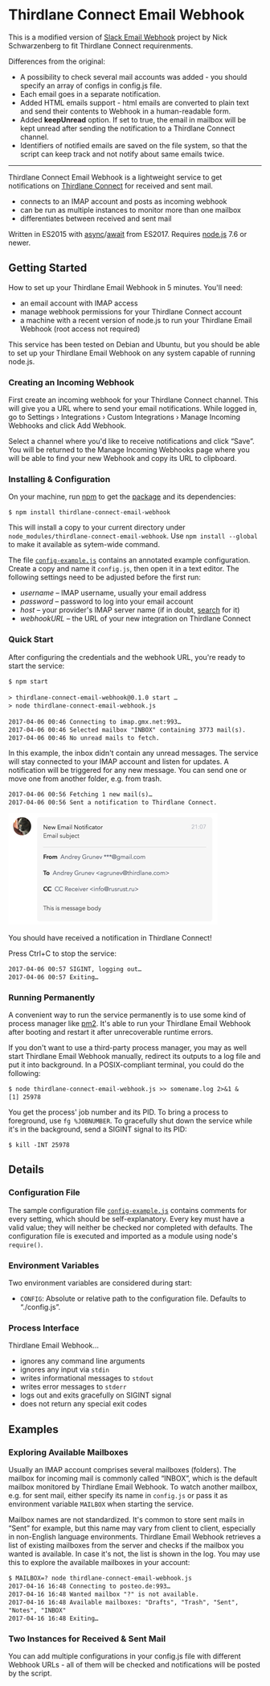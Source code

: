 # Thirdlane Connect Email Webhook

This is a modified version of [Slack Email Webhook](https://github.com/bitfasching/slack-email-webhook) project by Nick Schwarzenberg to fit Thirdlane Connect requirenments. 

Differences from the original:

- A possibility to check several mail accounts was added - you should specify an array of configs in config.js file. 
- Each email goes in a separate notification. 
- Added HTML emails support - html emails are converted to plain text and send their contents to Webhook in a human-readable form.
- Added **keepUnread** option. If set to true, the email in mailbox will be kept unread after sending the notification to a Thirdlane Connect channel.
- Identifiers of notified emails are saved on the file system, so that the script can keep track and not notify about same emails twice.

---

Thirdlane Connect Email Webhook is a lightweight service to get notifications on [Thirdlane Connect](https://www.thirdlane.com/) for received and sent mail.

- connects to an IMAP account and posts as incoming webhook
- can be run as multiple instances to monitor more than one mailbox
- differentiates between received and sent mail

Written in ES2015 with [async](https://developer.mozilla.org/en-US/docs/Web/JavaScript/Reference/Statements/async_function)/[await](https://developer.mozilla.org/en-US/docs/Web/JavaScript/Reference/Operators/await) from ES2017. Requires [node.js](https://nodejs.org/en/download/current/) 7.6 or newer.


## Getting Started

How to set up your Thirdlane Email Webhook in 5 minutes.
You'll need:

- an email account with IMAP access
- manage webhook permissions for your Thirdlane Connect account
- a machine with a recent version of node.js to run your Thirdlane Email Webhook (root access not required)

This service has been tested on Debian and Ubuntu, but you should be able to set up your Thirdlane Email Webhook on any system capable of running node.js.

### Creating an Incoming Webhook

First create an incoming webhook for your Thirdlane Connect channel.
This will give you a URL where to send your email notifications.
While logged in, go to Settings › Integrations › Custom Integrations › Manage Incoming Webhooks and click Add Webhook.

Select a channel where you'd like to receive notifications and click “Save”.
You will be returned to the Manage Incoming Webhooks page where you will be able to find your new Webhook and copy its URL to clipboard.

### Installing & Configuration

On your machine, run [npm](https://docs.npmjs.com/) to get the [package](https://www.npmjs.com/package/thirdlane-connect-email-webhook) and its dependencies:

```
$ npm install thirdlane-connect-email-webhook
```

This will install a copy to your current directory under `node_modules/thirdlane-connect-email-webhook`.
Use `npm install --global` to make it available as sytem-wide command.

The file [`config-example.js`](config-example.js) contains an annotated example configuration.
Create a copy and name it `config.js`, then open it in a text editor.
The following settings need to be adjusted before the first run:

- *username* – IMAP username, usually your email address
- *password* – password to log into your email account
- *host* – your provider's IMAP server name (if in doubt, [search](https://duckduckgo.com/?q=imap+settings+yourproviderhere) for it)
- *webhookURL* – the URL of your new integration on Thirdlane Connect

### Quick Start

After configuring the credentials and the webhook URL, you're ready to start the service:

```
$ npm start

> thirdlane-connect-email-webhook@0.1.0 start …
> node thirdlane-connect-email-webhook.js

2017-04-06 00:46 Connecting to imap.gmx.net:993…
2017-04-06 00:46 Selected mailbox "INBOX" containing 3773 mail(s).
2017-04-06 00:46 No unread mails to fetch.
```

In this example, the inbox didn't contain any unread messages.
The service will stay connected to your IMAP account and listen for updates.
A notification will be triggered for any new message.
You can send one or move one from another folder, e.g. from trash.

```
2017-04-06 00:56 Fetching 1 new mail(s)…
2017-04-06 00:56 Sent a notification to Thirdlane Connect.
```

![Thirdlane Connect Notification](documentation/screenshots/thirdlane-message.png)

You should have received a notification in Thirdlane Connect!

Press Ctrl+C to stop the service:

```
2017-04-06 00:57 SIGINT, logging out…
2017-04-06 00:57 Exiting…
```

### Running Permanently

A convenient way to run the service permanently is to use some kind of process manager like [pm2](https://www.npmjs.com/package/pm2).
It's able to run your Thirdlane Email Webhook after booting and restart it after unrecoverable runtime errors.

If you don't want to use a third-party process manager, you may as well start Thirdlane Email Webhook manually, redirect its outputs to a log file and put it into background.
In a POSIX-compliant terminal, you could do the following:

```
$ node thirdlane-connect-email-webhook.js >> somename.log 2>&1 &
[1] 25978
```

You get the process' job number and its PID. To bring a process to foreground, use `fg %JOBNUMBER`. To gracefully shut down the service while it's in the background, send a SIGINT signal to its PID:

```
$ kill -INT 25978
```


## Details

### Configuration File

The sample configuration file [`config-example.js`](config-example.js) contains comments for every setting, which should be self-explanatory.
Every key must have a valid value; they will neither be checked nor completed with defaults.
The configuration file is executed and imported as a module using node's `require()`.

### Environment Variables

Two environment variables are considered during start:

- `CONFIG`: Absolute or relative path to the configuration file. Defaults to “./config.js”.

### Process Interface

Thirdlane Email Webhook…

- ignores any command line arguments
- ignores any input via `stdin`
- writes informational messages to `stdout`
- writes error messages to `stderr`
- logs out and exits gracefully on SIGINT signal
- does not return any special exit codes

## Examples

### Exploring Available Mailboxes

Usually an IMAP account comprises several mailboxes (folders).
The mailbox for incoming mail is commonly called “INBOX”, which is the default mailbox monitored by Thirdlane Email Webhook.
To watch another mailbox, e.g. for sent mail, either specify its name in `config.js` or pass it as environment variable `MAILBOX` when starting the service.

Mailbox names are not standardized.
It's common to store sent mails in “Sent” for example, but this name may vary from client to client, especially in non-English language environments.
Thirdlane Email Webhook retrieves a list of existing mailboxes from the server and checks if the mailbox you wanted is available.
In case it's not, the list is shown in the log.
You may use this to explore the available mailboxes in your account:

```
$ MAILBOX=? node thirdlane-connect-email-webhook.js
2017-04-16 16:48 Connecting to posteo.de:993…
2017-04-16 16:48 Wanted mailbox "?" is not available.
2017-04-16 16:48 Available mailboxes: "Drafts", "Trash", "Sent", "Notes", "INBOX"
2017-04-16 16:48 Exiting…
```

### Two Instances for Received & Sent Mail

You can add multiple configurations in your config.js file with different Webhook URLs - all of them will be checked and notifications will be posted by the script.
